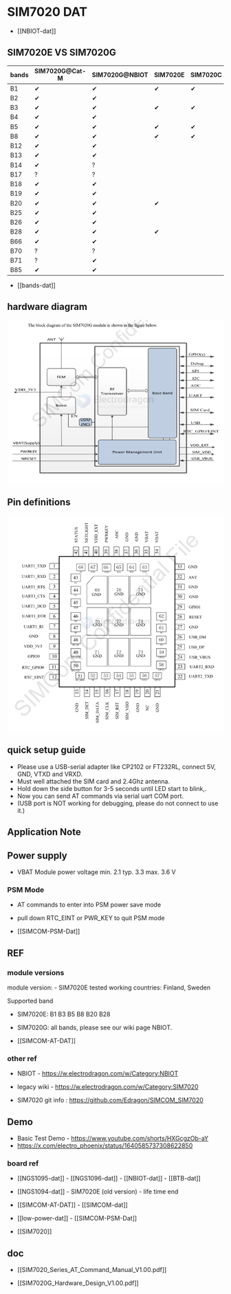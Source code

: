 
# SIM7020 DAT

- [[NBIOT-dat]] 


## SIM7020E VS SIM7020G

| bands | SIM7020G@Cat-M | SIM7020G@NBIOT | SIM7020E | SIM7020C |
|-------|----------------|----------------|----------|----------|
| B1    | ✔             | ✔             | ✔       | ✔       |
| B2    | ✔             | ✔             |          |          |
| B3    | ✔             | ✔             | ✔       | ✔       |
| B4    | ✔             | ✔             |          |          |
| B5    | ✔             | ✔             | ✔       | ✔       |
| B8    | ✔             | ✔             | ✔       | ✔       |
| B12   | ✔             | ✔             |          |          |
| B13   | ✔             | ✔             |          |          |
| B14   | ✔             | ?              |          |          |
| B17   | ?              | ?              |          |          |
| B18   | ✔             | ✔             |          |          |
| B19   | ✔             | ✔             |          |          |
| B20   | ✔             | ✔             | ✔       |          |
| B25   | ✔             | ✔             |          |          |
| B26   | ✔             | ✔             |          |          |
| B28   | ✔             | ✔             | ✔       |          |
| B66   | ✔             | ✔             |          |          |
| B70   | ?              | ?              |          |          |
| B71   | ?              | ✔             |          |          |
| B85   | ✔             | ✔             |          |          |
 
- [[bands-dat]]

## hardware diagram 

![](2025-01-18-14-36-35.png)

## Pin definitions 

![](2025-01-18-14-38-04.png)


## quick setup guide 

* Please use a USB-serial adapter like CP2102 or FT232RL, connect 5V, GND, VTXD and VRXD.
* Must well attached the SIM card and 2.4Ghz antenna.
* Hold down the side button for 3-5 seconds until LED start to blink,.
* Now you can send AT commands via serial uart COM port.
* (USB port is NOT working for debugging, please do not connect to use it.)

## Application Note 

## Power supply 

- VBAT  Module power voltage  min. 2.1  typ. 3.3  max. 3.6  V


### PSM Mode 

- AT commands to enter into PSM power save mode 
- pull down RTC_EINT or PWR_KEY to quit PSM mode 

- [[SIMCOM-PSM-Dat]]

## REF

### module versions 
module version: - SIM7020E tested working countries: Finland, Sweden

Supported band
- SIM7020E: B1 B3 B5 B8 B20 B28
- SIM7020G: all bands, please see our wiki page NBIOT.


- [[SIMCOM-AT-DAT]]


### other ref 
- NBIOT - https://w.electrodragon.com/w/Category:NBIOT
- legacy wiki - https://w.electrodragon.com/w/Category:SIM7020


- SIM7020 git info : https://github.com/Edragon/SIMCOM_SIM7020


## Demo 

- Basic Test Demo - https://www.youtube.com/shorts/HXGcgzOb-aY
- https://x.com/electro_phoenix/status/1640585737308622850



### board ref 


- [[NGS1095-dat]] - [[NGS1096-dat]] - [[NBIOT-dat]] - [[BTB-dat]]

- [[NGS1094-dat]] - SIM7020E (old version) - life time end 

- [[SIMCOM-AT-DAT]] - [[SIMCOM-dat]]

- [[low-power-dat]] - [[SIMCOM-PSM-Dat]]

- [[SIM7020]] 


## doc

- [[SIM7020_Series_AT_Command_Manual_V1.00.pdf]]

- [[SIM7020G_Hardware_Design_V1.00.pdf]]

